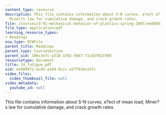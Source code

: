 ```yaml
---
content_type: resource
description: This file contains information about S-N curves, e?ect of mean load,
  Miner?s law for cumulative damage, and crack growth rates.
file: /courses/3-91-mechanical-behavior-of-plastics-spring-2007/ee889472ac45a2049ccce27f914ca57c_24_fatigue.pdf
file_type: application/pdf
learning_resource_types:
- Readings
ocw_type: OCWFile
parent_title: Readings
parent_type: CourseSection
parent_uid: 106c3e7c-a318-1592-5947-71c83f813f89
resourcetype: Document
title: 24_fatigue.pdf
uid: ee889472-ac45-a204-9ccc-e27f914ca57c
video_files:
  video_thumbnail_file: null
video_metadata:
  youtube_id: null
---
```

This file contains information about S-N curves, e?ect of mean load, Miner?s law for cumulative damage, and crack growth rates.

